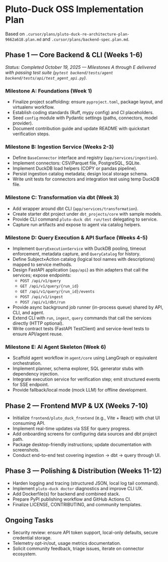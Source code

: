 # Pluto-Duck OSS Implementation Plan

Based on `.cursor/plans/pluto-duck-re-architecture-plan-9662a618.plan.md` and
`.cursor/plans/backend-spec.plan.md`.

## Phase 1 — Core Backend & CLI (Weeks 1-6)
*Status: Completed October 19, 2025 — Milestones A through E delivered with passing test suite (`pytest backend/tests/agent backend/tests/api/test_agent_api.py`).*

### Milestone A: Foundations (Week 1)
- Finalize project scaffolding: ensure `pyproject.toml`, package layout, and virtualenv workflow.
- Establish coding standards (Ruff, mypy config) and CI placeholders.
- Seed `config` module with Pydantic settings (paths, connectors, model provider).
- Document contribution guide and update README with quickstart verification steps.

### Milestone B: Ingestion Service (Weeks 2-3)
- Define `BaseConnector` interface and registry (`app/services/ingestion`).
- Implement connectors: CSV/Parquet file, PostgreSQL, SQLite.
- Implement DuckDB load helpers (COPY or pandas pipeline).
- Persist ingestion catalog metadata; design local storage schema.
- Write unit tests for connectors and integration test using temp DuckDB file.

### Milestone C: Transformation via dbt (Week 3)
- Add wrapper around dbt CLI (`app/services/transformation`).
- Create starter dbt project under `dbt_projects/core` with sample models.
- Provide CLI command `pluto-duck dbt run/test` delegating to service.
- Capture run artifacts and expose to agent via catalog helpers.

### Milestone D: Query Execution & API Surface (Weeks 4-5)
- Implement `QueryExecutionService` with DuckDB pooling, timeout enforcement, metadata capture, and `QueryCatalog` for history.
- Define Subject×Action catalog (logical tool names with descriptions) mapped to service methods.
- Design FastAPI application (`app/api`) as thin adapters that call the services; expose endpoints:
  - `POST /api/v1/query`
  - `GET /api/v1/query/{run_id}`
  - `GET /api/v1/query/{run_id}/events`
  - `POST /api/v1/ingest`
  - `POST /api/v1/dbt/run`
- Provide async background job runner (in-process queue) shared by API, CLI, and agent.
- Extend CLI with `run`, `ingest`, `query` commands that call the services directly (HTTP optional).
- Write contract tests (FastAPI TestClient) and service-level tests to ensure API/agent reuse.

### Milestone E: AI Agent Skeleton (Week 6)
- Scaffold agent workflow in `agent/core` using LangGraph or equivalent orchestration.
- Implement planner, schema explorer, SQL generator stubs with dependency injection.
- Integrate execution service for verification step; emit structured events for SSE endpoint.
- Provide fallback/local mode (mock LLM) for offline development.

## Phase 2 — Frontend MVP & UX (Weeks 7-10)
- Initialize `frontend/pluto_duck_frontend` (e.g., Vite + React) with chat UI consuming API.
- Implement real-time updates via SSE for query progress.
- Add onboarding screens for configuring data sources and dbt project path.
- Package desktop-friendly instructions; update documentation with screenshots.
- Conduct end-to-end test covering ingestion → dbt → query through UI.

## Phase 3 — Polishing & Distribution (Weeks 11-12)
- Harden logging and tracing (structured JSON, local log tail command).
- Implement `pluto-duck doctor` diagnostics and improve CLI UX.
- Add Dockerfile(s) for backend and combined stack.
- Prepare PyPI publishing workflow and GitHub Actions CI.
- Finalize LICENSE, CONTRIBUTING, and community templates.

## Ongoing Tasks
- Security review: ensure API token support, local-only defaults, secure credential storage.
- Telemetry opt-in/out, usage metrics documentation.
- Solicit community feedback, triage issues, iterate on connector ecosystem.


